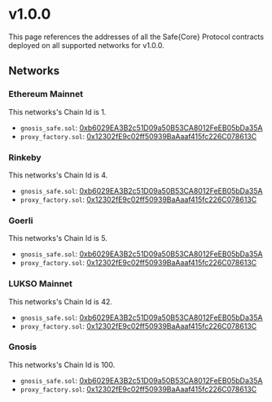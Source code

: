# v1.0.0

This page references the addresses of all the Safe\{Core\} Protocol contracts deployed on all supported networks for v1.0.0.

## Networks

### Ethereum Mainnet

This networks's Chain Id is 1.

- `gnosis_safe.sol`: [0xb6029EA3B2c51D09a50B53CA8012FeEB05bDa35A](https://etherscan.io/address/0xb6029EA3B2c51D09a50B53CA8012FeEB05bDa35A)
- `proxy_factory.sol`: [0x12302fE9c02ff50939BaAaaf415fc226C078613C](https://etherscan.io/address/0x12302fE9c02ff50939BaAaaf415fc226C078613C)


### Rinkeby

This networks's Chain Id is 4.

- `gnosis_safe.sol`: [0xb6029EA3B2c51D09a50B53CA8012FeEB05bDa35A](https://rinkeby.etherscan.io/address/0xb6029EA3B2c51D09a50B53CA8012FeEB05bDa35A)
- `proxy_factory.sol`: [0x12302fE9c02ff50939BaAaaf415fc226C078613C](https://rinkeby.etherscan.io/address/0x12302fE9c02ff50939BaAaaf415fc226C078613C)


### Goerli

This networks's Chain Id is 5.

- `gnosis_safe.sol`: [0xb6029EA3B2c51D09a50B53CA8012FeEB05bDa35A](https://goerli.etherscan.io/address/0xb6029EA3B2c51D09a50B53CA8012FeEB05bDa35A)
- `proxy_factory.sol`: [0x12302fE9c02ff50939BaAaaf415fc226C078613C](https://goerli.etherscan.io/address/0x12302fE9c02ff50939BaAaaf415fc226C078613C)


### LUKSO Mainnet

This networks's Chain Id is 42.

- `gnosis_safe.sol`: [0xb6029EA3B2c51D09a50B53CA8012FeEB05bDa35A](https://explorer.execution.mainnet.lukso.network/address/0xb6029EA3B2c51D09a50B53CA8012FeEB05bDa35A)
- `proxy_factory.sol`: [0x12302fE9c02ff50939BaAaaf415fc226C078613C](https://explorer.execution.mainnet.lukso.network/address/0x12302fE9c02ff50939BaAaaf415fc226C078613C)


### Gnosis

This networks's Chain Id is 100.

- `gnosis_safe.sol`: [0xb6029EA3B2c51D09a50B53CA8012FeEB05bDa35A](https://gnosisscan.io/address/0xb6029EA3B2c51D09a50B53CA8012FeEB05bDa35A)
- `proxy_factory.sol`: [0x12302fE9c02ff50939BaAaaf415fc226C078613C](https://gnosisscan.io/address/0x12302fE9c02ff50939BaAaaf415fc226C078613C)


    